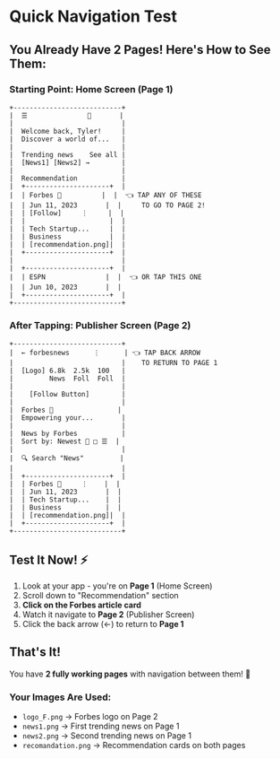 # Quick Navigation Test

## You Already Have 2 Pages! Here's How to See Them:

### Starting Point: Home Screen (Page 1)
```
+---------------------------+
|  ☰               🔔       |
|                           |
|  Welcome back, Tyler!     |
|  Discover a world of...   |
|                           |
|  Trending news    See all |
|  [News1] [News2] →        |
|                           |
|  Recommendation           |
|  +---------------------+  |
|  | Forbes 🔵          |  |  👈 TAP ANY OF THESE
|  | Jun 11, 2023       |  |     TO GO TO PAGE 2!
|  | [Follow]     ⋮     |  |
|  |                     |  |
|  | Tech Startup...     |  |
|  | Business            |  |
|  | [recommendation.png]|  |
|  +---------------------+  |
|                           |
|  +---------------------+  |
|  | ESPN               |  |  👈 OR TAP THIS ONE
|  | Jun 10, 2023       |  |
|  +---------------------+  |
+---------------------------+
```

### After Tapping: Publisher Screen (Page 2)
```
+---------------------------+
|  ← forbesnews      ⋮      | 👈 TAP BACK ARROW
|                           |    TO RETURN TO PAGE 1
|  [Logo] 6.8k  2.5k  100   |
|         News  Foll  Foll  |
|                           |
|    [Follow Button]        |
|                           |
|  Forbes 🔵                |
|  Empowering your...       |
|                           |
|  News by Forbes           |
|  Sort by: Newest 🔽 □ ☰  |
|                           |
|  🔍 Search "News"         |
|                           |
|  +---------------------+  |
|  | Forbes 🔵     ⋮    |  |
|  | Jun 11, 2023       |  |
|  | Tech Startup...    |  |
|  | Business           |  |
|  | [recommendation.png]|  |
|  +---------------------+  |
+---------------------------+
```

## Test It Now! ⚡

1. Look at your app - you're on **Page 1** (Home Screen)
2. Scroll down to "Recommendation" section
3. **Click on the Forbes article card**
4. Watch it navigate to **Page 2** (Publisher Screen)
5. Click the back arrow (←) to return to **Page 1**

## That's It! 

You have **2 fully working pages** with navigation between them! 🎉

### Your Images Are Used:
- `logo_F.png` → Forbes logo on Page 2
- `news1.png` → First trending news on Page 1
- `news2.png` → Second trending news on Page 1  
- `recomandation.png` → Recommendation cards on both pages
